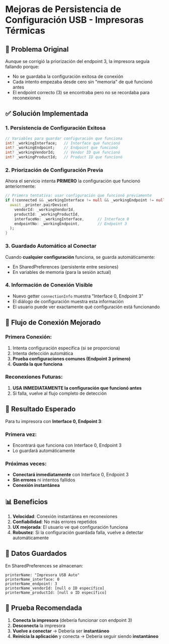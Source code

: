 # Mejoras de Persistencia de Configuración USB - Impresoras Térmicas

## 🎯 **Problema Original**
Aunque se corrigió la priorización del endpoint 3, la impresora seguía fallando porque:
- No se guardaba la configuración exitosa de conexión
- Cada intento empezaba desde cero sin "memoria" de qué funcionó antes
- El endpoint correcto (3) se encontraba pero no se recordaba para reconexiones

## ✅ **Solución Implementada**

### 1. **Persistencia de Configuración Exitosa**
```dart
// Variables para guardar configuración que funciona
int? _workingInterface;   // Interface que funcionó
int? _workingEndpoint;    // Endpoint que funcionó  
int? _workingVendorId;    // Vendor ID que funcionó
int? _workingProductId;   // Product ID que funcionó
```

### 2. **Priorización de Configuración Previa**
Ahora el servicio intenta **PRIMERO** la configuración que funcionó anteriormente:

```dart
// Primera tentativa: usar configuración que funcionó previamente
if (!connected && _workingInterface != null && _workingEndpoint != null) {
  await _printer.pairDevice(
    vendorId: _workingVendorId,
    productId: _workingProductId,
    interfaceNo: _workingInterface,      // Interface 0
    endpointNo: _workingEndpoint,        // Endpoint 3
  );
}
```

### 3. **Guardado Automático al Conectar**
Cuando **cualquier configuración** funciona, se guarda automáticamente:
- En SharedPreferences (persistente entre sesiones)
- En variables de memoria (para la sesión actual)

### 4. **Información de Conexión Visible**
- Nuevo getter `connectionInfo` muestra "Interface 0, Endpoint 3"
- El diálogo de configuración muestra esta información
- El usuario puede ver exactamente qué configuración está funcionando

## 🔄 **Flujo de Conexión Mejorado**

### Primera Conexión:
1. Intenta configuración específica (si se proporciona)
2. Intenta detección automática
3. **Prueba configuraciones comunes (Endpoint 3 primero)**
4. **Guarda la que funciona**

### Reconexiones Futuras:
1. **USA INMEDIATAMENTE la configuración que funcionó antes**
2. Si falla, vuelve al flujo completo de detección

## 🎯 **Resultado Esperado**

Para tu impresora con **Interface 0, Endpoint 3**:

### Primera vez:
- Encontrará que funciona con Interface 0, Endpoint 3
- Lo guardará automáticamente

### Próximas veces:
- **Conectará inmediatamente** con Interface 0, Endpoint 3
- **Sin errores** ni intentos fallidos
- **Conexión instantánea**

## 📊 **Beneficios**

1. **Velocidad**: Conexión instantánea en reconexiones
2. **Confiabilidad**: No más errores repetidos
3. **UX mejorada**: El usuario ve qué configuración funciona
4. **Robustez**: Si la configuración guardada falla, vuelve a detectar automáticamente

## 🔧 **Datos Guardados**

En SharedPreferences se almacenan:
```
printerName: "Impresora USB Auto"
printerName_interface: 0
printerName_endpoint: 3
printerName_vendorId: [null o ID específico]
printerName_productId: [null o ID específico]
```

## 🧪 **Prueba Recomendada**

1. **Conecta la impresora** (debería funcionar con endpoint 3)
2. **Desconecta** la impresora
3. **Vuelve a conectar** → Debería ser **instantáneo**
4. **Reinicia la aplicación** y conecta → Debería seguir siendo **instantáneo**
